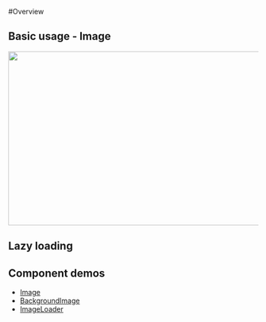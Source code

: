 #Overview

## Basic usage - Image

<Demo link="https://codesandbox.io/s/ym5nno6951">
  <Image
    src="https://source.unsplash.com/random/800x600"
    width="800px"
    height="350px"
    isResponsive
    className="image"
  />
</Demo>

## Lazy loading

## Component demos

- [Image](/demos/image)
- [BackgroundImage](/demos/background-image)
- [ImageLoader](/demos/image-loader)
